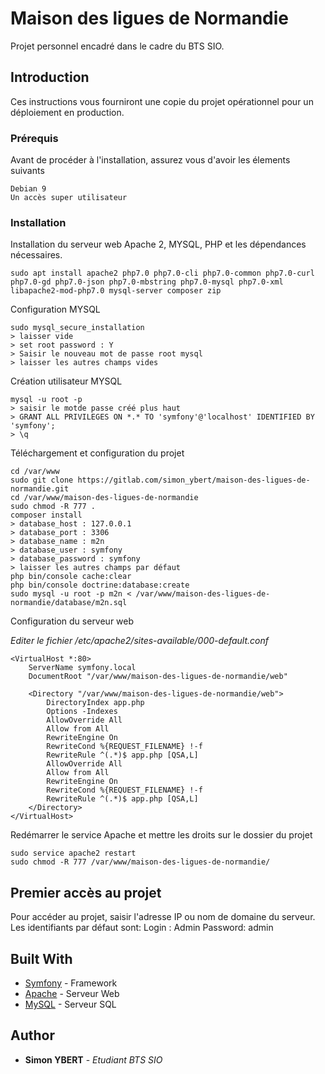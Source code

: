 # Maison des ligues de Normandie


Projet personnel encadré dans le cadre du BTS SIO.


## Introduction

Ces instructions vous fourniront une copie du projet opérationnel pour un déploiement en production.

### Prérequis

Avant de procéder à l'installation, assurez vous d'avoir les élements suivants

```
Debian 9
Un accès super utilisateur
```

### Installation

Installation du serveur web Apache 2, MYSQL, PHP et les dépendances nécessaires.

```
sudo apt install apache2 php7.0 php7.0-cli php7.0-common php7.0-curl php7.0-gd php7.0-json php7.0-mbstring php7.0-mysql php7.0-xml libapache2-mod-php7.0 mysql-server composer zip
```

Configuration MYSQL

```
sudo mysql_secure_installation
> laisser vide
> set root password : Y
> Saisir le nouveau mot de passe root mysql
> laisser les autres champs vides

```

Création utilisateur MYSQL

```
mysql -u root -p
> saisir le motde passe créé plus haut
> GRANT ALL PRIVILEGES ON *.* TO 'symfony'@'localhost' IDENTIFIED BY 'symfony';
> \q
```

Téléchargement et configuration du projet

```
cd /var/www
sudo git clone https://gitlab.com/simon_ybert/maison-des-ligues-de-normandie.git
cd /var/www/maison-des-ligues-de-normandie
sudo chmod -R 777 .
composer install
> database_host : 127.0.0.1
> database_port : 3306
> database_name : m2n
> database_user : symfony
> database_password : symfony
> laisser les autres champs par défaut
php bin/console cache:clear
php bin/console doctrine:database:create
sudo mysql -u root -p m2n < /var/www/maison-des-ligues-de-normandie/database/m2n.sql
```

Configuration du serveur web

*Editer le fichier /etc/apache2/sites-available/000-default.conf*

```
<VirtualHost *:80>
    ServerName symfony.local
    DocumentRoot "/var/www/maison-des-ligues-de-normandie/web"

    <Directory "/var/www/maison-des-ligues-de-normandie/web">
        DirectoryIndex app.php
        Options -Indexes
        AllowOverride All
        Allow from All
        RewriteEngine On
        RewriteCond %{REQUEST_FILENAME} !-f
        RewriteRule ^(.*)$ app.php [QSA,L]
        AllowOverride All
        Allow from All
        RewriteEngine On
        RewriteCond %{REQUEST_FILENAME} !-f
        RewriteRule ^(.*)$ app.php [QSA,L]
    </Directory>
</VirtualHost>
```

Redémarrer le service Apache et mettre les droits sur le dossier du projet
```
sudo service apache2 restart
sudo chmod -R 777 /var/www/maison-des-ligues-de-normandie/
```


## Premier accès au projet

Pour accéder au projet, saisir l'adresse IP ou nom de domaine du serveur.
Les identifiants par défaut sont: 
Login : Admin
Password: admin 


## Built With

* [Symfony](https://symfony.com/) - Framework
* [Apache](https://httpd.apache.org/) - Serveur Web
* [MySQL](https://www.mysql.com/fr/) - Serveur SQL

## Author

* **Simon YBERT** - *Etudiant BTS SIO*


